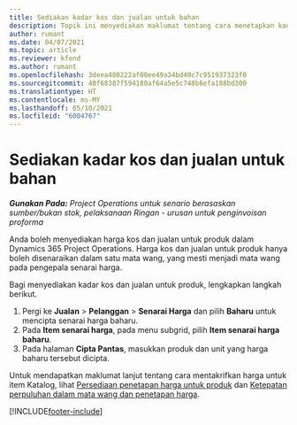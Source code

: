 ```yaml
---
title: Sediakan kadar kos dan jualan untuk bahan
description: Topik ini menyediakan maklumat tentang cara menetapkan kadar kos dan jualan untuk bahan yang digunakan pada projek.
author: rumant
ms.date: 04/07/2021
ms.topic: article
ms.reviewer: kfend
ms.author: rumant
ms.openlocfilehash: 3deea480222af00ee49a34bd49c7c951937323f0
ms.sourcegitcommit: 40f68387f594180af64a5e5c748b6efa188bd300
ms.translationtype: HT
ms.contentlocale: ms-MY
ms.lasthandoff: 05/10/2021
ms.locfileid: "6004767"
---
```

# <a name="set-up-cost-and-sales-rates-for-materials"></a>Sediakan kadar kos dan jualan untuk bahan

_**Gunakan Pada:** Project Operations untuk senario berasaskan sumber/bukan stok, pelaksanaan Ringan - urusan untuk penginvoisan proforma_

Anda boleh menyediakan harga kos dan jualan untuk produk dalam Dynamics 365 Project Operations. Harga kos dan jualan untuk produk hanya boleh disenaraikan dalam satu mata wang, yang mesti menjadi mata wang pada pengepala senarai harga.

Bagi menyediakan kadar kos dan jualan untuk produk, lengkapkan langkah berikut. 

1. Pergi ke **Jualan** > **Pelanggan** > **Senarai Harga** dan pilih **Baharu** untuk mencipta senarai harga baharu. 
2. Pada **Item senarai harga**, pada menu subgrid, pilih **Item senarai harga baharu**. 
3. Pada halaman **Cipta Pantas**, masukkan produk dan unit yang harga baharu tersebut dicipta.

Untuk mendapatkan maklumat lanjut tentang cara mentakrifkan harga untuk item Katalog, lihat [Persediaan penetapan harga untuk produk](/dynamics365/sales-enterprise/create-price-lists-price-list-items-define-pricing-products.md) dan [Ketepatan perpuluhan dalam mata wang dan penetapan harga](/dynamics365/sales-enterprise/decimal-precision-currency-pricing.md).

[!INCLUDE[footer-include](../includes/footer-banner.md)]
